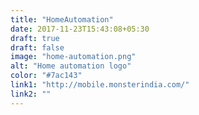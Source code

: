 ```yaml
---
title: "HomeAutomation"
date: 2017-11-23T15:43:08+05:30
draft: true
draft: false
image: "home-automation.png"
alt: "Home automation logo"
color: "#7ac143"
link1: "http://mobile.monsterindia.com/"
link2: ""
---
```

